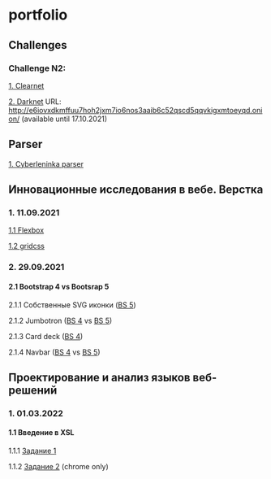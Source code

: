 # portfolio

## Challenges
### Challenge N2:
[1. Clearnet](https://gettime-l1xca6g3guhq.runkit.sh/)

[2. Darknet](http://e6iovxdkmffuu7hoh2jxm7io6nos3aaib6c52qscd5qqvkigxmtoeyqd.onion/) URL: http://e6iovxdkmffuu7hoh2jxm7io6nos3aaib6c52qscd5qqvkigxmtoeyqd.onion/ (available until 17.10.2021)

## Parser
[1. Cyberleninka parser](https://github.com/Lembutt/myfirstparser/tree/stable)

## Инновационные исследования в вебе. Верстка
### 1. 11.09.2021

[1.1 Flexbox](https://lembutt.github.io/portfolio/flexbox.html)

[1.2 gridcss](https://lembutt.github.io/portfolio/gridcss.html)

### 2. 29.09.2021

#### 2.1 Bootstrap 4 vs Bootsrap 5

2.1.1 Собственные SVG иконки ([BS 5](https://lembutt.github.io/portfolio/bs_homework/bstrap5_icons.html))

2.1.2 Jumbotron ([BS 4](https://lembutt.github.io/portfolio/bs_homework/bstrap4_jumbotron.html) vs [BS 5](https://lembutt.github.io/portfolio/bs_homework/bstrap5_jumbotron.html))

2.1.3 Card deck ([BS 4](https://lembutt.github.io/portfolio/bs_homework/bstrap4_carddeck.html))

2.1.4 Navbar ([BS 4](https://lembutt.github.io/portfolio/bs_homework/bstrap4_navbar.html) vs [BS 5](https://lembutt.github.io/portfolio/bs_homework/bstrap5_navbar.html))

## Проектирование и анализ языков веб-решений

### 1. 01.03.2022

#### 1.1 Введение в XSL

1.1.1 [Задание 1](https://lembutt.github.io/portfolio/lab_1/math.xml)

1.1.2 [Задание 2](https://lembutt.github.io/portfolio/lab_1/ellipse.xml) (chrome only)